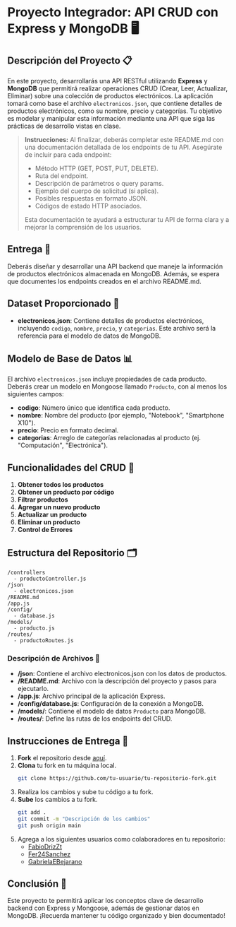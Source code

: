 # Proyecto Integrador: API CRUD con Express y MongoDB 🖥️

## Descripción del Proyecto 📋

En este proyecto, desarrollarás una API RESTful utilizando **Express** y **MongoDB** que permitirá realizar operaciones CRUD (Crear, Leer, Actualizar, Eliminar) sobre una colección de productos electrónicos. La aplicación tomará como base el archivo `electronicos.json`, que contiene detalles de productos electrónicos, como su nombre, precio y categorías. Tu objetivo es modelar y manipular esta información mediante una API que siga las prácticas de desarrollo vistas en clase.

> **Instrucciones:** Al finalizar, deberás completar este README.md con una documentación detallada de los endpoints de tu API. Asegúrate de incluir para cada endpoint:
> - Método HTTP (GET, POST, PUT, DELETE).
> - Ruta del endpoint.
> - Descripción de parámetros o query params.
> - Ejemplo del cuerpo de solicitud (si aplica).
> - Posibles respuestas en formato JSON.
> - Códigos de estado HTTP asociados.
> 
> Esta documentación te ayudará a estructurar tu API de forma clara y a mejorar la comprensión de los usuarios.

## Entrega 📌

Deberás diseñar y desarrollar una API backend que maneje la información de productos electrónicos almacenada en MongoDB. Además, se espera que documentes los endpoints creados en el archivo README.md.

## Dataset Proporcionado 📂

- **electronicos.json**: Contiene detalles de productos electrónicos, incluyendo `codigo`, `nombre`, `precio`, y `categorias`. Este archivo será la referencia para el modelo de datos de MongoDB.

## Modelo de Base de Datos 📊

El archivo `electronicos.json` incluye propiedades de cada producto. Deberás crear un modelo en Mongoose llamado `Producto`, con al menos los siguientes campos:

- **codigo**: Número único que identifica cada producto.
- **nombre**: Nombre del producto (por ejemplo, "Notebook", "Smartphone X10").
- **precio**: Precio en formato decimal.
- **categorias**: Arreglo de categorías relacionadas al producto (ej. "Computación", "Electrónica").

## Funcionalidades del CRUD 🚀

1. **Obtener todos los productos**
2. **Obtener un producto por código**
3. **Filtrar productos**
4. **Agregar un nuevo producto**
5. **Actualizar un producto**
6. **Eliminar un producto**
7. **Control de Errores**

## Estructura del Repositorio 🗂️

```plaintext
/controllers
  - productoController.js
/json
  - electronicos.json
/README.md
/app.js
/config/
  - database.js
/models/
  - producto.js
/routes/
  - productoRoutes.js
```

### Descripción de Archivos 📝

- **/json**: Contiene el archivo electronicos.json con los datos de productos.
- **/README.md**: Archivo con la descripción del proyecto y pasos para ejecutarlo.
- **/app.js**: Archivo principal de la aplicación Express.
- **/config/database.js**: Configuración de la conexión a MongoDB.
- **/models/**: Contiene el modelo de datos `Producto` para MongoDB.
- **/routes/**: Define las rutas de los endpoints del CRUD.

## Instrucciones de Entrega 🚀

1. **Fork** el repositorio desde [aquí](https://github.com/FabioDrizZt/UCSE-Trabajo-Integrador-Backend/fork).
2. **Clona** tu fork en tu máquina local.
   ```bash
   git clone https://github.com/tu-usuario/tu-repositorio-fork.git
   ```
3. Realiza los cambios y sube tu código a tu fork.
4. **Sube** los cambios a tu fork.
   ```bash
   git add .
   git commit -m "Descripción de los cambios"
   git push origin main
   ```
5. Agrega a los siguientes usuarios como colaboradores en tu repositorio:
   - [FabioDrizZt](https://github.com/FabioDrizZt)
   - [Fer24Sanchez](https://github.com/fer24sanchez)
   - [GabrielaEBejarano](https://github.com/gabrielaebejarano)

## Conclusión 🎉

Este proyecto te permitirá aplicar los conceptos clave de desarrollo backend con Express y Mongoose, además de gestionar datos en MongoDB. ¡Recuerda mantener tu código organizado y bien documentado!
